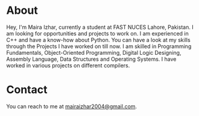 # About
Hey, I'm Maira Izhar, currently a student at FAST NUCES Lahore, Pakistan. I am looking for opportunities and projects to work on. I am experienced in C++ and have a know-how about Python. You can have a look at my skills through the Projects I have worked on till now. I am skilled in Programming Fundamentals, Object-Oriented Programming, Digital Logic Designing, Assembly Language, Data Structures and Operating Systems. I have worked in various projects on different compilers.
# Contact
You can reach to me at mairaizhar2004@gmail.com.
